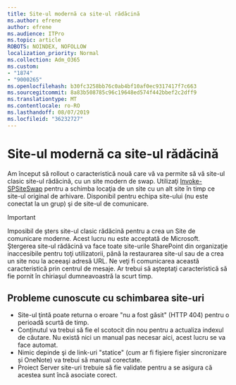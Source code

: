 ```yaml
---
title: Site-ul modernă ca site-ul rădăcină
ms.author: efrene
author: efrene
ms.audience: ITPro
ms.topic: article
ROBOTS: NOINDEX, NOFOLLOW
localization_priority: Normal
ms.collection: Adm_O365
ms.custom:
- "1874"
- "9000265"
ms.openlocfilehash: b30fc3258bb76c0ab4bf10af0ec9317417f7c663
ms.sourcegitcommit: 8a83b508785c96c19648ed574f442bbef2c2dff9
ms.translationtype: MT
ms.contentlocale: ro-RO
ms.lasthandoff: 08/07/2019
ms.locfileid: "36232727"
---
```

# <a name="modern-site-as-root-site"></a>Site-ul modernă ca site-ul rădăcină

Am început să rollout o caracteristică nouă care vă va permite să vă site-ul clasic site-ul rădăcină, cu un site modern de swap. Utilizaţi [Invoke-SPSiteSwap](https://docs.microsoft.com/powershell/module/sharepoint-online/invoke-spositeswap?view=sharepoint-ps) pentru a schimba locaţia de un site cu un alt site în timp ce site-ul original de arhivare. Disponibil pentru echipa site-ului (nu este conectat la un grup) şi de site-ul de comunicare. 

>[!Important]
> Imposibil de șters site-ul clasic rădăcină pentru a crea un Site de comunicare moderne. Acest lucru nu este acceptată de Microsoft. Ştergerea site-ul rădăcină va face toate site-urile SharePoint din organizaţie inaccesibile pentru toţi utilizatorii, până la restaurarea site-ul sau de a crea un site nou la aceeaşi adresă URL. Ne veţi fi comunicarea această caracteristică prin centrul de mesaje. Ar trebui să aşteptaţi caracteristică să fie pornit în chiriaşul dumneavoastră la scurt timp.

## <a name="known-issues-with-swapping-sites"></a>Probleme cunoscute cu schimbarea site-uri
- Site-ul ţintă poate returna o eroare "nu a fost găsit" (HTTP 404) pentru o perioadă scurtă de timp.
- Conținutul va trebui să fie el scotocit din nou pentru a actualiza indexul de căutare. Nu există nici un manual pas necesar aici, acest lucru se va face automat.
- Nimic depinde şi de link-uri "statice" (cum ar fi fişiere fişier sincronizare și OneNote) va trebui să manual corectate.
- Proiect Server site-uri trebuie să fie validate pentru a se asigura că acestea sunt încă asociate corect. 
